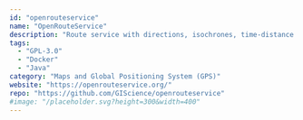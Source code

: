 ```yaml
---
id: "openrouteservice"
name: "OpenRouteService"
description: "Route service with directions, isochrones, time-distance matrix, route optimization, etc."
tags:
  - "GPL-3.0"
  - "Docker"
  - "Java"
category: "Maps and Global Positioning System (GPS)"
website: "https://openrouteservice.org/"
repo: "https://github.com/GIScience/openrouteservice"
#image: "/placeholder.svg?height=300&width=400"
---
```


